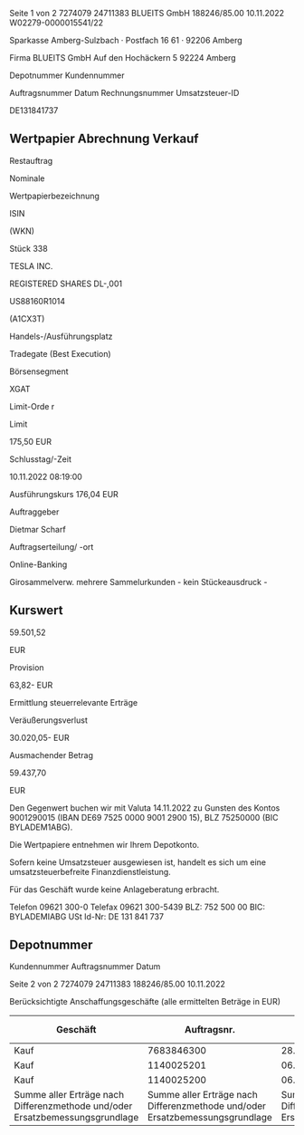 <!-- image -->

Seite 1 von 2 7274079 24711383 BLUEITS GmbH 188246/85.00 10.11.2022 W02279-0000015541/22

Sparkasse Amberg-Sulzbach · Postfach 16 61 · 92206 Amberg

Firma BLUEITS GmbH Auf den Hochäckern 5 92224 Amberg

Depotnummer Kundennummer

Auftragsnummer Datum Rechnungsnummer Umsatzsteuer-ID

DE131841737

## Wertpapier Abrechnung Verkauf

Restauftrag

Nominale

Wertpapierbezeichnung

ISIN

(WKN)

Stück 338

TESLA INC.

REGISTERED SHARES DL-,001

US88160R1014

(A1CX3T)

Handels-/Ausführungsplatz

Tradegate (Best Execution)

Börsensegment

XGAT

Limit-Orde r

Limit

175,50 EUR

Schlusstag/-Zeit

10.11.2022 08:19:00

Ausführungskurs 176,04 EUR

Auftraggeber

Dietmar Scharf

Auftragserteilung/ -ort

Online-Banking

Girosammelverw. mehrere Sammelurkunden - kein Stückeausdruck -

## Kurswert

59.501,52

EUR

Provision

63,82- EUR

Ermittlung steuerrelevante Erträge

Veräußerungsverlust

30.020,05- EUR

Ausmachender Betrag

59.437,70

EUR

Den Gegenwert buchen wir mit Valuta 14.11.2022 zu Gunsten des Kontos 9001290015 (IBAN DE69 7525 0000 9001 2900 15), BLZ 75250000 (BIC BYLADEM1ABG).

Die Wertpapiere entnehmen wir Ihrem Depotkonto.

Sofern keine Umsatzsteuer ausgewiesen ist, handelt es sich um eine umsatzsteuerbefreite Finanzdienstleistung.

Für das Geschäft wurde keine Anlageberatung erbracht.

Telefon 09621 300-0 Telefax 09621 300-5439 BLZ: 752 500 00 BIC: BYLADEMIABG USt Id-Nr: DE 131 841 737

<!-- image -->

## Depotnummer

Kundennummer Auftragsnummer Datum

Seite 2 von 2 7274079 24711383 188246/85.00 10.11.2022

Berücksichtigte Anschaffungsgeschäfte (alle ermittelten Beträge in EUR)

| Geschäft                                                                     | Auftragsnr.                                                                  | Ausführ.-tag                                                                 | Whr./St. Nennwert/Stück                                                      |                                                                              | AS-Kosten                                                                    | Erlös                                                                        | ant. Ergebnis   |     |
|------------------------------------------------------------------------------|------------------------------------------------------------------------------|------------------------------------------------------------------------------|------------------------------------------------------------------------------|------------------------------------------------------------------------------|------------------------------------------------------------------------------|------------------------------------------------------------------------------|-----------------|-----|
| Kauf                                                                         | 7683846300                                                                   | 28.09.2022                                                                   | Stück                                                                        | 138,0000                                                                     | 40.472,26-                                                                   | 24.267,46                                                                    | 16.204,80-      | (D) |
| Kauf                                                                         | 1140025201                                                                   | 06.10.2022                                                                   | Stück                                                                        | 170,0000                                                                     | 41.642,99-                                                                   | 29.894,70                                                                    | 11.748,29-      | (D) |
| Kauf                                                                         | 1140025200                                                                   | 06.10.2022                                                                   | Stück                                                                        | 30,0000                                                                      | 7.342,50-                                                                    | 5.275,54                                                                     | 2.066,96-       | (D) |
| Summe aller Erträge nach Differenzmethode und/oder Ersatzbemessungsgrundlage | Summe aller Erträge nach Differenzmethode und/oder Ersatzbemessungsgrundlage | Summe aller Erträge nach Differenzmethode und/oder Ersatzbemessungsgrundlage | Summe aller Erträge nach Differenzmethode und/oder Ersatzbemessungsgrundlage | Summe aller Erträge nach Differenzmethode und/oder Ersatzbemessungsgrundlage | Summe aller Erträge nach Differenzmethode und/oder Ersatzbemessungsgrundlage | Summe aller Erträge nach Differenzmethode und/oder Ersatzbemessungsgrundlage | 30.020,05-      |     |